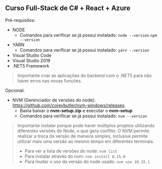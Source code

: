
## Curso Full-Stack de C# + React + Azure

Pré-requisitos:

- NODE 
  * Comandos para verificar se já possui instalado: 
    `node --version`
	  `npm --version`
- YARN
  * Comandos para verificar se já possui instalado:
  `yarn --version`
- Visual Studio Code
- Visual Studio 2019
- .NET5 Framework

> Importante criar as aplicações do backend com o .NET5 para não haver erros nas novas funções.

Opcional: 

- NVM (Gerenciador de versões do node): https://github.com/coreybutler/nvm-windows/releases.
  * Basta baixar o **nvm-setup.zip** e executar o **nvm-setup**
  * Comandos para verificar se já possui instalado:
  `nvm --version`
  
> Importante instalar porque pode haver múltiplos projetos utilizando diferentes versões do Node, o que gera conflito. O NVM permite realizar a troca da versão de maneira simples, inclusive permite utilizar mais uma versão ao mesmo tempo em diferentes terminais.
> - Para ver a lista de versões do node: `nvm list`
> - Para instalar através do nvm: `nvm install 8.15.0`
> - Para mudar o uso da versão do node usado: `nvm use 10.15.1` 
